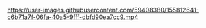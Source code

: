 

https://user-images.githubusercontent.com/59408380/155812641-c6b71a7f-06fa-40a5-9fff-dbfd90ea7cc9.mp4

